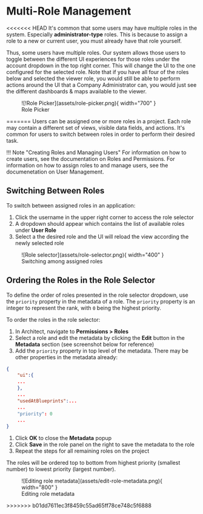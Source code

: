 # Multi-Role Management

<<<<<<< HEAD
It's common that some users may have multiple roles in the system. Especially **administrator-type** roles. This is because to assign a role to a new or current user, you must already have that role yourself. 

Thus, some users have multiple roles. Our system allows those users to toggle between the different UI experiences for those roles under the account dropdown in the top right corner. This will change the UI to the one configured for the selected role. Note that if you have all four of the roles below and selected the viewer role, you would still be able to perform actions around the UI that a Company Administrator can, you would just see the different dashboards & maps available to the viewer.

<figure markdown>
![!Role Picker](assets/role-picker.png){ width="700" }
  <figcaption>Role Picker</figcaption>
</figure>

=======
Users can be assigned one or more roles in a project. Each role may contain a different set of views, visible data fields, and actions. It's common for users to switch between roles in order to perform their desired task.

!!! Note "Creating Roles and Managing Users"
    For information on how to create users, see the documentation on Roles and Permissions.
    For information on how to assign roles to and manage users, see the documenetation on User Management.

## Switching Between Roles

To switch between assigned roles in an application:

1. Click the username in the upper right corner to access the role selector
1. A dropdown should appear which contains the list of available roles under **User Role**
1. Select a the desired role and the UI will reload the view according the newly selected role

<figure markdown>
![Role selector](assets/role-selector.png){ width="400" }
  <figcaption>Switching among assigned roles</figcaption>
</figure>


## Ordering the Roles in the Role Selector

To define the order of roles presented in the role selector dropdown, use the `priority` property in the metadata of a role. The `priority` property is an integer to represent the rank, with `0` being the highest priority.

To order the roles in the role selector:

1. In Architect, navigate to **Permissions > Roles**
1. Select a role and edit the metadata by clicking the **Edit** button in the **Metadata** section (see screenshot below for reference)
1. Add the `priority` property in top level of the metadata. There may be other properties in the metadata already:
``` json hl_lines="8"
{
    "ui":{
    ...
    },
    ...
    "usedAtBlueprints":...
    ...
    "priority": 0
    ...
}
```
1. Click **OK** to close the **Metadata** popup
1. Click **Save** in the role panel on the right to save the metadata to the role
1. Repeat the steps for all remaining roles on the project

The roles will be ordered top to bottom from highest priority (smallest number) to lowest priority (largest number).

<figure markdown>
![Editing role metadata](assets/edit-role-metadata.png){ width="800" }
  <figcaption>Editing role metadata</figcaption>
</figure>
>>>>>>> b01dd7611ec3f8459c55ad65ff78ce748c5f6888
